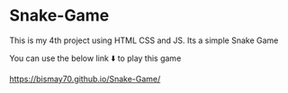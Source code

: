# Snake-Game

This is my 4th project using HTML CSS and JS. Its a simple Snake Game

You can use the below link ⬇️ to play this game

https://bismay70.github.io/Snake-Game/
